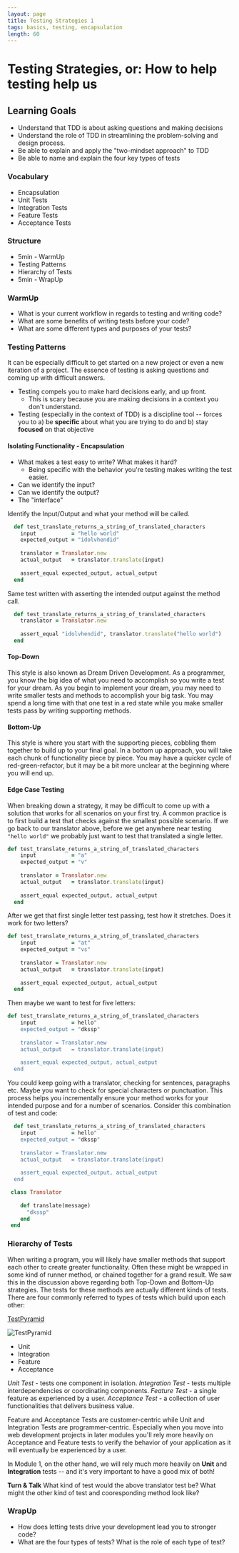 ```yaml
---
layout: page
title: Testing Strategies 1
tags: basics, testing, encapsulation
length: 60
---
```


# Testing Strategies, or: How to help testing help us

## Learning Goals

* Understand that TDD is about asking questions and making decisions
* Understand the role of TDD in streamlining the problem-solving and design process.
* Be able to explain and apply the "two-mindset approach" to TDD
* Be able to name and explain the four key types of tests


### Vocabulary  
* Encapsulation  
* Unit Tests  
* Integration Tests  
* Feature Tests
* Acceptance Tests

### Structure  
* 5min - WarmUp  
* Testing Patterns  
* Hierarchy of Tests  
* 5min - WrapUp  

### WarmUp  
* What is your current workflow in regards to testing and writing code?  
* What are some benefits of writing tests before your code?  
* What are some different types and purposes of your tests?  

### Testing Patterns  

It can be especially difficult to get started on a new project or even a new iteration of a project. The essence of testing is asking questions and coming up with difficult answers.     

* Testing compels you to make hard decisions early, and up front.
  * This is scary because you are making decisions in a context you don't understand.
* Testing (especially in the context of TDD) is a discipline tool -- forces you to a) be **specific** about what you are trying to do and b) stay **focused** on that objective  

#### Isolating Functionality - Encapsulation 

* What makes a test easy to write? What makes it hard?
  * Being specific with the behavior you're testing makes writing the test easier.
* Can we identify the input?
* Can we identify the output?
* The "interface"

Identify the Input/Output and what your method will be called.

```ruby 
  def test_translate_returns_a_string_of_translated_characters  
    input           = "hello world"
    expected_output = "idolvhendid"
    
    translator = Translator.new  
    actual_output   = translator.translate(input)  
    
    assert_equal expected_output, actual_output 
  end 
```
Same test written with asserting the intended output against the method call. 

```ruby 
  def test_translate_returns_a_string_of_translated_characters  
    translator = Translator.new  
    
    assert_equal "idolvhendid", translator.translate("hello world")   
  end 
```

#### Top-Down  

This style is also known as Dream Driven Development.  As a programmer, you know the big idea of what you need to accomplish so you write a test for your dream.  As you begin to implement your dream, you may need to write smaller tests and methods to accomplish your big task. You may spend a long time with that one test in a red state while you make smaller tests pass by writing supporting methods.    

#### Bottom-Up  

This style is where you start with the supporting pieces, cobbling them together to build up to your final goal. In a bottom up approach, you will take each chunk of functionality piece by piece. You may have a quicker cycle of red-green-refactor, but it may be a bit more unclear at the beginning where you will end up.  

#### Edge Case Testing  

When breaking down a strategy, it may be difficult to come up with a solution that works for all scenarios on your first try. A common practice is to first build a test that checks against the smallest possible scenario. If we go back to our translator above, before we get anywhere near testing `"hello world"` we probably just want to test that translated a single letter.  

```ruby  
def test_translate_returns_a_string_of_translated_characters  
    input           = "a"
    expected_output = "v"
    
    translator = Translator.new  
    actual_output   = translator.translate(input)  
    
    assert_equal expected_output, actual_output 
  end 

```  

After we get that first single letter test passing, test how it stretches. Does it work for two letters?  

```ruby
def test_translate_returns_a_string_of_translated_characters  
    input           = "at"
    expected_output = "vs"
    
    translator = Translator.new  
    actual_output   = translator.translate(input)  
    
    assert_equal expected_output, actual_output 
  end 
```  

Then maybe we want to test for five letters:   

```ruby
def test_translate_returns_a_string_of_translated_characters  
    input           = hello"
    expected_output = "dkssp"
    
    translator = Translator.new  
    actual_output   = translator.translate(input)  
    
    assert_equal expected_output, actual_output 
  end 
```  

You could keep going with a translator, checking for sentences, paragraphs etc. Maybe you want to check for special characters or punctuation. This process helps you incrementally ensure your method works for your intended purpose and for a number of scenarios.  Consider this combination of test and code:  

```ruby  
  def test_translate_returns_a_string_of_translated_characters  
    input           = hello"
    expected_output = "dkssp"
    
    translator = Translator.new  
    actual_output   = translator.translate(input)  
    
    assert_equal expected_output, actual_output 
  end 
```  

```ruby 
 class Translator
 
    def translate(message)
      "dkssp"
    end 
 end 
```

### Hierarchy of Tests  

When writing a program, you will likely have smaller methods that support each other to create greater functionality. Often these might be wrapped in some kind of runner method, or chained together for a grand result. We saw this in the discussion above regarding both Top-Down and Bottom-Up strategies. The tests for these methods are actually different kinds of tests.  There are four commonly referred to types of tests which build upon each other:  

[TestPyramid](http://martinfowler.com/bliki/TestPyramid.html)

![TestPyramid](http://martinfowler.com/bliki/images/testPyramid/test-pyramid.png)

* Unit
* Integration
* Feature
* Acceptance

*Unit Test* - tests one component in isolation.
*Integration Test* - tests multiple interdependencies or coordinating components.
*Feature Test* - a single feature as experienced by a user.
*Acceptance Test* - a collection of user functionalities that delivers business value.

Feature and Acceptance Tests are customer-centric while Unit and Integration Tests are programmer-centric.
Especially when you move into web development projects in later modules you'll rely more heavily on Acceptance and
Feature tests to verify the behavior of your application as it will eventually be experienced by a user.

In Module 1, on the other hand, we will rely much more heavily on **Unit** and **Integration** tests -- and it's very
important to have a good mix of both!  

**Turn & Talk**
What kind of test would the above translator test be? What might the other kind of test and cooresponding method look like?

### WrapUp  
* How does letting tests drive your development lead you to stronger code?  
* What are the four types of tests?  What is the role of each type of test?  
